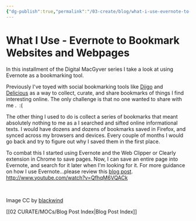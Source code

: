 ```yaml
---
{"dg-publish":true,"permalink":"/03-create/blog/what-i-use-evernote-to-bookmark-websites-and-webpages/","title":"What I Use: Evernote to Bookmark Websites and Webpages","tags":["evernote","blog-post","knowledge-management"]}
---
```


# What I Use - Evernote to Bookmark Websites and Webpages

In this installment of the Digital MacGyver series I take a look at using Evernote as a bookmarking tool.

Previously I've toyed with social bookmarking tools like [Diigo](https://www.diigo.com/) and [Delicious](https://delicious.com/) as a way to collect, curate, and share bookmarks of things I find interesting online. The only challenge is that no one wanted to share with me .  :(

The other thing I used to do is collect a series of bookmarks that meant absolutely nothing to me as a I searched and sifted online informational texts. I would have dozens and dozens of bookmarks saved in Firefox, and synced across my browsers and devices. Every couple of months I would go back and try to figure out why I saved them in the first place.

To combat this I started using Evernote and the Web Clipper or Clearly extension in Chrome to save pages. Now, I can save an entire page into Evernote, and search for it later when I'm looking for it. For more guidance on how I use Evernote...please review this [blog post](http://wiobyrne.com/how-i-use-evernote-as-my-online-multimodal-notebook/). http://www.youtube.com/watch?v=QfhqM6VQACk

 

Image CC by [blackwind](http://www.flickr.com/photos/blackwind/4046364319/)

[[02 CURATE/MOCs/Blog Post Index\|Blog Post Index]]